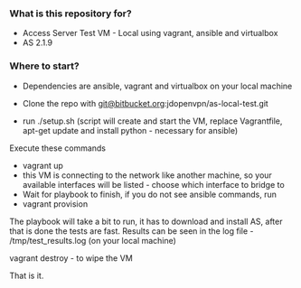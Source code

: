 ### What is this repository for? ###

* Access Server Test VM - Local using vagrant, ansible and virtualbox
* AS 2.1.9

### Where to start? ###

* Dependencies are ansible, vagrant and virtualbox on your local machine

* Clone the repo with git@bitbucket.org:jdopenvpn/as-local-test.git
* run ./setup.sh (script will create and start the VM, replace Vagrantfile, apt-get update and install python - necessary for ansible) 

Execute these commands

* vagrant up 
* this VM is connecting to the network like another machine, so your available interfaces will be listed - choose which interface to bridge to
* Wait for playbook to finish, if you do not see ansible commands, run
* vagrant provision

The playbook will take a bit to run, it has to download and install AS, after that is done the tests are fast.  Results can be seen in the log file -
/tmp/test_results.log (on your local machine)

vagrant destroy - to wipe the VM

That is it.